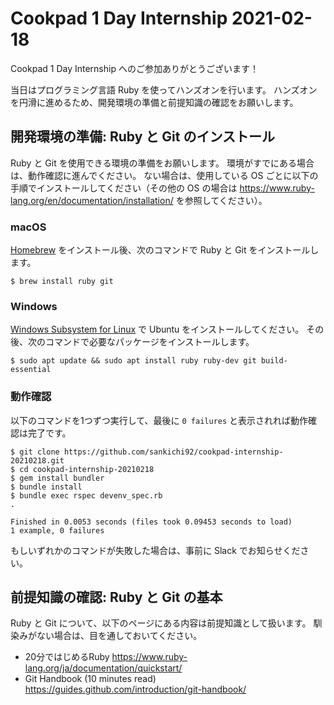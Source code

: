 # Cookpad 1 Day Internship 2021-02-18

Cookpad 1 Day Internship へのご参加ありがとうございます！

当日はプログラミング言語 Ruby を使ってハンズオンを行います。
ハンズオンを円滑に進めるため、開発環境の準備と前提知識の確認をお願いします。

## 開発環境の準備: Ruby と Git のインストール

Ruby と Git を使用できる環境の準備をお願いします。
環境がすでにある場合は、動作確認に進んでください。
ない場合は、使用している OS ごとに以下の手順でインストールしてください（その他の OS の場合は https://www.ruby-lang.org/en/documentation/installation/ を参照してください）。

### macOS

[Homebrew](https://brew.sh) をインストール後、次のコマンドで Ruby と Git をインストールします。

    $ brew install ruby git

### Windows

[Windows Subsystem for Linux](https://docs.microsoft.com/ja-jp/windows/wsl/install-win10) で Ubuntu をインストールしてください。
その後、次のコマンドで必要なパッケージをインストールします。

    $ sudo apt update && sudo apt install ruby ruby-dev git build-essential

### 動作確認

以下のコマンドを1つずつ実行して、最後に `0 failures` と表示されれば動作確認は完了です。

```
$ git clone https://github.com/sankichi92/cookpad-internship-20210218.git
$ cd cookpad-internship-20210218
$ gem install bundler
$ bundle install
$ bundle exec rspec devenv_spec.rb
.

Finished in 0.0053 seconds (files took 0.09453 seconds to load)
1 example, 0 failures
```

もしいずれかのコマンドが失敗した場合は、事前に Slack でお知らせください。

## 前提知識の確認: Ruby と Git の基本

Ruby と Git について、以下のページにある内容は前提知識として扱います。
馴染みがない場合は、目を通しておいてください。

- 20分ではじめるRuby https://www.ruby-lang.org/ja/documentation/quickstart/
- Git Handbook (10 minutes read) https://guides.github.com/introduction/git-handbook/
